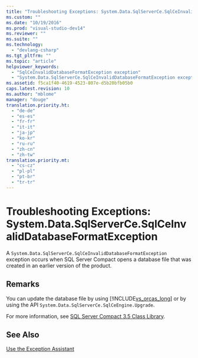 ```yaml
---
title: "Troubleshooting Exceptions: System.Data.SqlServerCe.SqlCeInvalidDatabaseFormatException | testtitle"
ms.custom: ""
ms.date: "10/19/2016"
ms.prod: "visual-studio-dev14"
ms.reviewer: ""
ms.suite: ""
ms.technology: 
  - "devlang-csharp"
ms.tgt_pltfrm: ""
ms.topic: "article"
helpviewer_keywords: 
  - "SqlCeInvalidDatabaseFormatException exception"
  - "System.Data.SqlServerCe.SqlCeInvalidDatabaseFormatException exception"
ms.assetid: f5ca1f40-4619-4523-807e-d5b20bfb05b0
caps.latest.revision: 10
ms.author: "mblome"
manager: "douge"
translation.priority.ht: 
  - "de-de"
  - "es-es"
  - "fr-fr"
  - "it-it"
  - "ja-jp"
  - "ko-kr"
  - "ru-ru"
  - "zh-cn"
  - "zh-tw"
translation.priority.mt: 
  - "cs-cz"
  - "pl-pl"
  - "pt-br"
  - "tr-tr"
---
```

# Troubleshooting Exceptions: System.Data.SqlServerCe.SqlCeInvalidDatabaseFormatException
A `System.Data.SqlServerCe.SqlCeInvalidDatabaseFormatException` exception occurs when SQL Server Compact opens a database file that was created in an earlier version of the product.  
  
## Remarks  
 You can update the database file by using [!INCLUDE[vs_orcas_long](../code-quality/includes/vs_orcas_long_md.md)] or by using the API `System.Data.SqlServerCe.SqlCeEngine.Upgrade`.  
  
 For more information, see [SQL Server Compact 3.5 Class Library](http://go.microsoft.com/fwlink/?LinkID=102595).  
  
## See Also  
 [Use the Exception Assistant](../Topic/How%20to:%20Use%20the%20Exception%20Assistant.md)